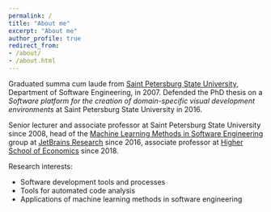 ```yaml
---
permalink: /
title: "About me"
excerpt: "About me"
author_profile: true
redirect_from:
- /about/
- /about.html
---
```


Graduated summa cum laude from [Saint Petersburg State University](https://english.spbu.ru/), Department of Software Engineering, in 2007. Defended the PhD thesis on a _Software platform for the creation of domain-specific visual development environments_ at Saint Petersburg State University in 2016.

Senior lecturer and associate professor at Saint Petersburg State University since 2008, head of the [Machine Learning Methods in Software Engineering](https://research.jetbrains.org/groups/ml_methods/) group at [JetBrains Research](https://research.jetbrains.org/) since 2016, associate professor at [Higher School of Economics](https://www.hse.ru/en/) since 2018.

Research interests:
* Software development tools and processes
* Tools for automated code analysis
* Applications of machine learning methods in software engineering
